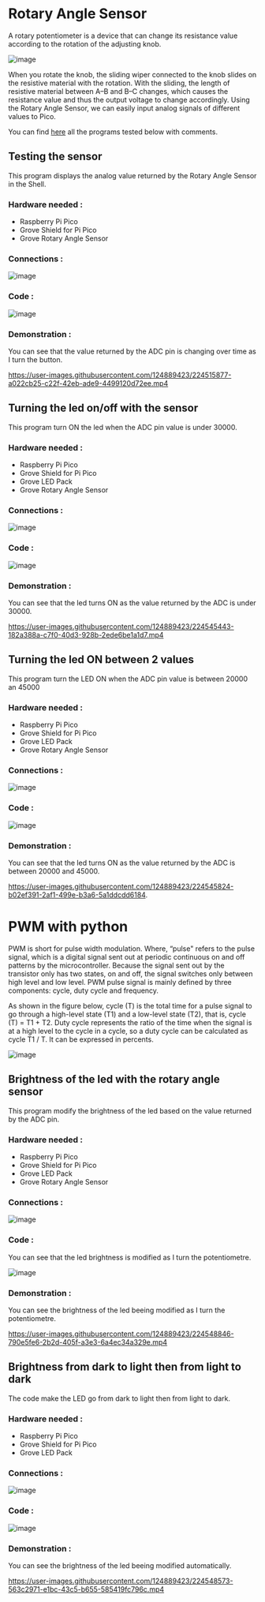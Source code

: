 # Rotary Angle Sensor 

A rotary potentiometer is a device that can change its resistance value according to the rotation of the adjusting knob.

![image](https://user-images.githubusercontent.com/124889423/222922284-c89e0ae9-6b17-4952-8fdd-5dc14c489392.png)

When you rotate the knob, the sliding wiper connected to the knob slides on the resistive material with the rotation. With the sliding, the length of resistive material between A–B and B–C changes, which causes the resistance value and thus the output voltage to change accordingly. Using the Rotary Angle Sensor, we can easily input analog signals of different values to Pico.

You can find [here](RotaryAngleSensor.py) all the programs tested below with comments.




## Testing the sensor 

This program displays the analog value returned by the Rotary Angle Sensor in the Shell.

### Hardware needed :                   

- Raspberry Pi Pico
- Grove Shield for Pi Pico
- Grove Rotary Angle Sensor         

### Connections :

![image](https://user-images.githubusercontent.com/124889423/222924777-b985393d-ca51-4580-b392-2447907eddc6.png)

### Code :

![image](https://user-images.githubusercontent.com/124889423/224547382-1d65ae55-c886-4050-b6b0-75b2d0a81456.png)


### Demonstration :

You can see that the value returned by the ADC pin is changing over time as I turn the button. 

https://user-images.githubusercontent.com/124889423/224515877-a022cb25-c22f-42eb-ade9-4499120d72ee.mp4






## Turning the led on/off with the sensor

This program turn ON the led when the ADC pin value is under 30000.

### Hardware needed : 

- Raspberry Pi Pico
- Grove Shield for Pi Pico
- Grove LED Pack
- Grove Rotary Angle Sensor 

### Connections :

![image](https://user-images.githubusercontent.com/124889423/222927549-ccd5b85c-ab77-4f2b-97ca-2e8c23392474.png)

### Code : 

![image](https://user-images.githubusercontent.com/124889423/224547417-aa313516-bebe-4744-a771-9b2cfe436c1e.png)


### Demonstration : 

You can see that the led turns ON as the value returned by the ADC is under 30000.

https://user-images.githubusercontent.com/124889423/224545443-182a388a-c7f0-40d3-928b-2ede6be1a1d7.mp4









## Turning the led ON between 2 values

This program turn the LED ON when the ADC pin value is between 20000 an 45000

### Hardware needed : 

- Raspberry Pi Pico
- Grove Shield for Pi Pico
- Grove LED Pack
- Grove Rotary Angle Sensor 

### Connections :

![image](https://user-images.githubusercontent.com/124889423/222927549-ccd5b85c-ab77-4f2b-97ca-2e8c23392474.png)

### Code : 

![image](https://user-images.githubusercontent.com/124889423/224547449-0f7c7b2e-fa39-4b71-ab90-83e6df4f8ef2.png)

### Demonstration : 

You can see that the led turns ON as the value returned by the ADC is between 20000 and 45000.

https://user-images.githubusercontent.com/124889423/224545824-b02ef391-2af1-499e-b3a6-5a1ddcdd6184.




# PWM with python

PWM is short for pulse width modulation. Where, “pulse" refers to the pulse signal, which is a digital signal sent out at periodic continuous on and off patterns by the microcontroller. Because the signal sent out by the transistor only has two states, on and off, the signal switches only between high level and low level. PWM pulse signal is mainly defined by three components: cycle, duty cycle and frequency.

As shown in the figure below, cycle (T) is the total time for a pulse signal to go through a high-level state (T1) and a low-level state (T2), that is, cycle (T) = T1 + T2. Duty cycle represents the ratio of the time when the signal is at a high level to the cycle in a cycle, so a duty cycle can be calculated as cycle T1 / T. It can be expressed in percents. 

![image](https://user-images.githubusercontent.com/124889423/224546678-11d0024f-48e7-40aa-a58c-607be6a5a26e.png)




## Brightness of the led with the rotary angle sensor

This program modify the brightness of the led based on the value returned by the ADC pin. 

### Hardware needed : 

- Raspberry Pi Pico
- Grove Shield for Pi Pico
- Grove LED Pack
- Grove Rotary Angle Sensor 

### Connections : 

![image](https://user-images.githubusercontent.com/124889423/224547242-e95eba42-70fe-4dc9-96c4-b57835cec949.png)

### Code : 
 
 You can see that the led brightness is modified as I turn the potentiometre.
 
![image](https://user-images.githubusercontent.com/124889423/224547332-0c272407-d768-4d32-8f02-4fddb4651da4.png)

### Demonstration : 

You can see the brightness of the led beeing modified as I turn the potentiometre.

https://user-images.githubusercontent.com/124889423/224548846-790e5fe6-2b2d-405f-a3e3-6a4ec34a329e.mp4



## Brightness from dark to light then from light to dark

The code make the LED go from dark to light then from light to dark. 

### Hardware needed : 

- Raspberry Pi Pico
- Grove Shield for Pi Pico
- Grove LED Pack

### Connections :

![image](https://user-images.githubusercontent.com/124889423/224548140-7d3c1507-1793-4985-b314-0c3b00db412d.png)

### Code : 

![image](https://user-images.githubusercontent.com/124889423/224548241-4d354d49-7c7d-4577-b06c-6dfe36159a67.png)

### Demonstration : 

You can see the brightness of the led beeing modified automatically.

https://user-images.githubusercontent.com/124889423/224548573-563c2971-e1bc-43c5-b655-585419fc796c.mp4

